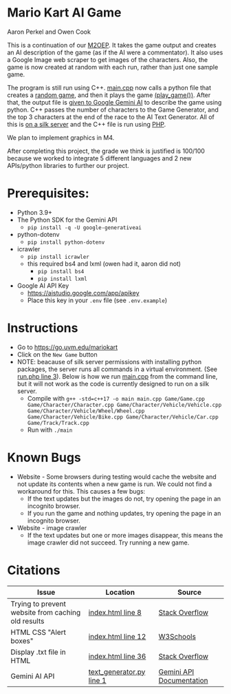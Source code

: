 # Mario Kart AI Game
Aaron Perkel and Owen Cook

This is a continuation of our [M2OEP](https://github.com/uvmcs2300s2024/M2OEP-aperkel-oacook). It takes the game output and creates an AI description of the game (as if the AI were a commentator). It also uses a Google Image web scraper to get images of the characters. Also, the game is now created at random with each run, rather than just one sample game.

The program is still run using C++. [main.cpp](main.cpp) now calls a python file that creates a [random game](game_generator.py), and then it plays the game [(play_game())](Game/Game.cpp). After that, the output file is [given to Google Gemini AI](text_generator.py) to describe the game using python. C++ passes the number of characters to the Game Generator, and the top 3 characters at the end of the race to the AI Text Generator. All of this is [on a silk server](https://go.uvm.edu/mariokart) and the C++ file is run using [PHP](index.html).

We plan to implement graphics in M4.

After completing this project, the grade we think is justified is 100/100 because we worked to integrate 5 different languages and 2 new APIs/python libraries to further our project.

# Prerequisites:
* Python 3.9+
* The Python SDK for the Gemini API
  * ```pip install -q -U google-generativeai```
* python-dotenv
  * ```pip install python-dotenv```
* icrawler
  * ```pip install icrawler```
  * this required bs4 and lxml (owen had it, aaron did not)
    * ```pip install bs4```
    * ```pip install lxml```
* Google AI API Key
  * https://aistudio.google.com/app/apikey
  * Place this key in your `.env` file (see `.env.example`)

# Instructions
* Go to https://go.uvm.edu/mariokart
* Click on the `New Game` button
* NOTE: beacause of silk server permissions with installing python packages, the server runs all commands in a virtual environment. (See [run.php line 3](run.php)). Below is how we run [main.cpp](main.cpp) from the command line, but it will not work as the code is currently designed to run on a silk server.
  * Compile with ```g++ -std=c++17 -o main main.cpp Game/Game.cpp Game/Character/Character.cpp Game/Character/Vehicle/Vehicle.cpp Game/Character/Vehicle/Wheel/Wheel.cpp Game/Character/Vehicle/Bike.cpp Game/Character/Vehicle/Car.cpp Game/Track/Track.cpp```
  * Run with ```./main```

# Known Bugs
* Website - Some browsers during testing would cache the website and not update its contents when a new game is run. We could not find a workaround for this. This causes a few bugs:
  * If the text updates but the images do not, try opening the page in an incognito browser.
  * If you run the game and nothing updates, try opening the page in an incognito browser.
* Website - image crawler
  *  If the text updates but one or more images disappear, this means the image crawler did not succeed. Try running a new game.


# Citations

| Issue                                              | Location                         | Source                                                                                                              |
|----------------------------------------------------|----------------------------------|---------------------------------------------------------------------------------------------------------------------|
| Trying to prevent website from caching old results | [index.html line 8](index.html)  | [Stack Overflow](https://stackoverflow.com/questions/16716695/prevent-caching-of-html-page)                         |
| HTML CSS "Alert boxes"                              | [index.html line 12](index.html) | [W3Schools](https://www.w3schools.com/howto/tryit.asp?filename=tryhow_css_danger)                                   |
| Display .txt file in HTML | [index.html line 36](index.html) | [Stack Overflow](https://stackoverflow.com/questions/4642681/simple-way-to-display-data-in-a-txt-file-on-a-webpage) |
| Gemini AI API | [text_generator.py line 1](text_generator.py) | [Gemini API Documentation](https://ai.google.dev/tutorials/python_quickstart#generate_text_from_text_inputs)        |
